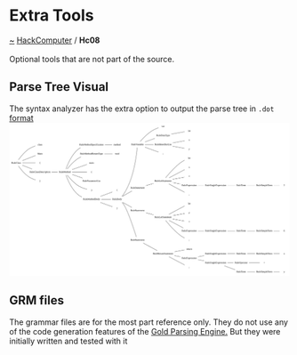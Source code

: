 <a id="extra-tools"></a>
<h1>Extra Tools</h1>
<a id="a01575"></a>
<a href="https://github.com/CharlesCarley/HackComputer#~">~</a>
<a href="index.md#index">HackComputer</a>
<span class="inline-text">/</span>
<span class="bold-text"><b>Hc08</b></span>
<br/>
<br/>
<span class="inline-text">Optional tools that are not part of the source.</span>
<a id="a01575_1hc08visual"></a>
<a id="parse-tree-visual"></a>
<h2>Parse Tree Visual</h2>
<span class="inline-text">The syntax analyzer has the extra option to output the parse tree in </span>
<code class="typewriter">.dot</code>
<a href="https://graphviz.org/#format">format</a>
<img src="../images/Test10.svg"/><a id="a01575_1hc08grm"></a>
<a id="grm-files"></a>
<h2>GRM files</h2>
<span class="inline-text">The grammar files are for the most part reference only. They do not use any of the code generation features of the </span>
<a href="http://www.goldparser.org/#gold-parsing-engine.">Gold Parsing Engine.</a>
<span class="inline-text"> But they were initially written and tested with it </span>
</div>
</div>
</body>
</html>
